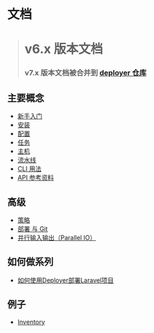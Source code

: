 # 文档
>
> # v6.x 版本文档
> ###  v7.x 版本文档被合并到 [deployer 仓库](https://github.com/deployphp/deployer/tree/master/docs)
>
## 主要概念

* [新手入门](getting-started.md)
* [安装](installation.md)
* [配置](configuration.md)
* [任务](tasks.md)
* [主机](hosts.md)
* [流水线](flow.md)
* [CLI 用法](cli.md)
* [API 参考资料](api.md)

## 高级

* [策略](advanced/deploy-strategies.md)
* [部署 与 Git](advanced/deploy-and-git.md)
* [并行输入输出（Parallel IO）](advanced/parallel-io.md)

## 如何做系列

* [如何使用Deployer部署Laravel项目](how-to-deploy-laravel.md)

## 例子

* [Inventory](examples/inventory.md)

